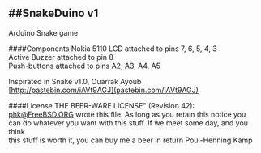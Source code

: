 ##SnakeDuino v1
--------
Arduino Snake game

####Components
Nokia 5110 LCD attached to pins 7, 6, 5, 4, 3 <br>
Active Buzzer attached to pin 8 <br>
Push-buttons attached to pins A2, A3, A4, A5<br>

Inspirated in Snake v1.0, Ouarrak Ayoub<br>
[http://pastebin.com/iAVt9AGJ](pastebin.com/iAVt9AGJ)   

####License
THE BEER-WARE LICENSE" (Revision 42): <br>
phk@FreeBSD.ORG wrote this file. As long as you retain this notice you<br>
can do whatever you want with this stuff. If we meet some day, and you think<br>
this stuff is worth it, you can buy me a beer in return Poul-Henning Kamp